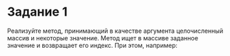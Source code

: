 # Задание 1
Реализуйте метод,  принимающий в качестве аргумента целочисленный массив и некоторые значение. Метод ищет в массиве заданное значение и возвращает его индекс. При этом, например: